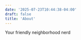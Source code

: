 ```yaml
---
date: '2025-07-23T10:44:38-04:00'
draft: false
title: 'About'
---
```

Your friendly neighborhood nerd
